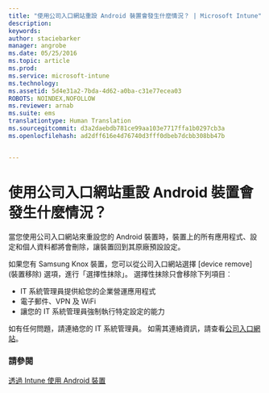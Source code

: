 ```yaml
---
title: "使用公司入口網站重設 Android 裝置會發生什麼情況？ | Microsoft Intune"
description: 
keywords: 
author: staciebarker
manager: angrobe
ms.date: 05/25/2016
ms.topic: article
ms.prod: 
ms.service: microsoft-intune
ms.technology: 
ms.assetid: 5d4e31a2-7bda-4d62-a0ba-c31e77ecea03
ROBOTS: NOINDEX,NOFOLLOW
ms.reviewer: arnab
ms.suite: ems
translationtype: Human Translation
ms.sourcegitcommit: d3a2daebdb781ce99aa103e7717ffa1b0297cb3a
ms.openlocfilehash: ad2dff616e4d76740d3fff0dbeb7dcbb308bb47b


---
```



# 使用公司入口網站重設 Android 裝置會發生什麼情況？

當您使用公司入口網站來重設您的 Android 裝置時，裝置上的所有應用程式、設定和個人資料都將會刪除，讓裝置回到其原廠預設設定。

如果您有 Samsung Knox 裝置，您可以從公司入口網站選擇 [device remove] (裝置移除) 選項，進行「選擇性抹除」。 選擇性抹除只會移除下列項目︰

- IT 系統管理員提供給您的企業營運應用程式
- 電子郵件、VPN 及 WiFi
- 讓您的 IT 系統管理員強制執行特定設定的能力

如有任何問題，請連絡您的 IT 系統管理員。 如需其連絡資訊，請查看[公司入口網站](http://portal.manage.microsoft.com)。

### 請參閱
[透過 Intune 使用 Android 裝置](using-your-android-device-with-intune.md)



<!--HONumber=Aug16_HO4-->


